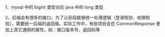 1、mysql 中的 bigint 类型对应 java 中的 long 类型

2、后端会有很多的接口，为了让前段能够统一处理逻辑（登录校验、权限校验），需要统一后端的返回值。实际工作中，有些项目会在 CommonResponse 里加上其它通用的属性，如：接口版本号、返回码等

